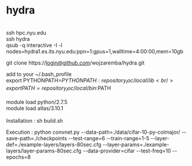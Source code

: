 hydra
=====
<br/>
ssh hpc.nyu.edu <br/>
ssh hydra <br/>
qsub -q interactive -I -l nodes=hydra1.es.its.nyu.edu:ppn=1:gpus=1,walltime=4:00:00,mem=10gb <br/>

git clone https://login@github.com/wojzaremba/hydra.git

add to your ~/.bash_profile<br/>
export  PYTHONPATH=$PYTHONPATH:repository_loc/local/lib<br/>
export PATH=repository_loc/local/bin:$PATH<br/>
<br/>
module load python/2.7.5 <br/>
module load atlas/3.10.1 <br/>
<br/>
Installation : sh build.sh <br/>

Execution : python convnet.py --data-path=./data/cifar-10-py-colmajor/ --save-path=./checkpoints --test-range=6 --train-range=1-5 --layer-def=./example-layers/layers-80sec.cfg --layer-params=./example-layers/layer-params-80sec.cfg --data-provider=cifar --test-freq=10 --epochs=8

